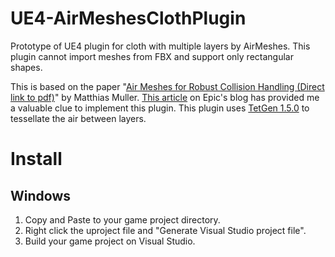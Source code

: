 # UE4-AirMeshesClothPlugin

Prototype of UE4 plugin for cloth with multiple layers by AirMeshes.
This plugin cannot import meshes from FBX and support only rectangular shapes.

This is based on the paper "[Air Meshes for Robust Collision Handling (Direct link to pdf)](http://matthias-mueller-fischer.ch/publications/airMeshesPreprint.pdf)" by Matthias Muller.
[This article](https://www.unrealengine.com/blog/cable-component-plugin-for-ue4) on Epic's blog has provided me a valuable clue to implement this plugin.
This plugin uses [TetGen 1.5.0](http://wias-berlin.de/software/tetgen/) to tessellate the air between layers.

# Install

## Windows

1. Copy and Paste to your game project directory.
2. Right click the uproject file and "Generate Visual Studio project file".
3. Build your game project on Visual Studio.
